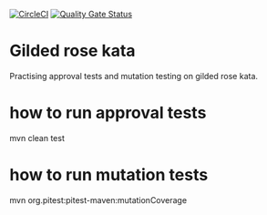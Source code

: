 [![CircleCI](https://circleci.com/gh/khoovirajsingh/gilded-rose-kata.svg?style=svg)](https://circleci.com/gh/khoovirajsingh/gilded-rose-kata) [![Quality Gate Status](https://sonarcloud.io/api/project_badges/measure?project=khoovirajsingh_gilded-rose-kata&metric=alert_status)](https://sonarcloud.io/dashboard?id=khoovirajsingh_gilded-rose-kata)

# Gilded rose kata
Practising approval tests and mutation testing on gilded rose kata.

# how to run approval tests
mvn clean test

# how to run mutation tests
mvn org.pitest:pitest-maven:mutationCoverage
